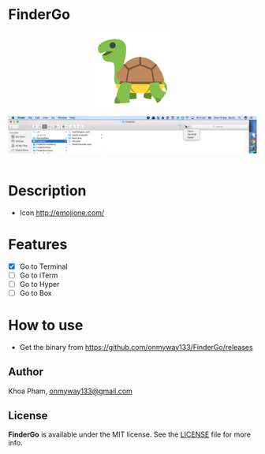 # FinderGo

<div align = "center">
<img src="Images/Icon.png" width="150" height="150" />
<br>
<br>
</div>

<div align = "center">
<img src="Images/screenshot1.png" />
<br>
<br>
</div>

# Description

- Icon http://emojione.com/

# Features

- [x] Go to Terminal
- [ ] Go to iTerm
- [ ] Go to Hyper
- [ ] Go to Box

# How to use

- Get the binary from https://github.com/onmyway133/FinderGo/releases

## Author

Khoa Pham, onmyway133@gmail.com

## License

**FinderGo** is available under the MIT license. See the [LICENSE](https://github.com/onmyway133/FinderGo/blob/master/LICENSE.md) file for more info.
